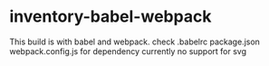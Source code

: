 # inventory-babel-webpack
This build is with babel and webpack.
check .babelrc package.json webpack.config.js for dependency
currently no support for svg
